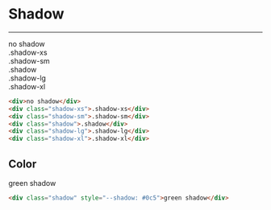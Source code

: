 # Shadow

---

<div class="flexbox m--7">
    <div class="w-50% p-7">
        <div class="bg p-7">
            no shadow
        </div>
    </div>
    <div class="w-50% p-7">
        <div class="shadow-xs bg p-7">
            .shadow-xs   
        </div>
    </div>
    <div class="w-50% p-7">
        <div class="shadow-sm bg p-7">
            .shadow-sm
        </div>
    </div>
    <div class="w-50% p-7">
        <div class="shadow bg p-7">
            .shadow
        </div>
    </div>
    <div class="w-50% p-7">
        <div class="shadow-lg bg p-7">
            .shadow-lg
        </div>
    </div>
    <div class="w-50% p-7">
        <div class="shadow-xl bg p-7">
            .shadow-xl
        </div>
    </div>
</div>

```html
<div>no shadow</div>
<div class="shadow-xs">.shadow-xs</div>
<div class="shadow-sm">.shadow-sm</div>
<div class="shadow">.shadow</div>
<div class="shadow-lg">.shadow-lg</div>
<div class="shadow-xl">.shadow-xl</div>
```

## Color

<div class="shadow bg p-7" style="--shadow: #0c5">green shadow</div>

```html
<div class="shadow" style="--shadow: #0c5">green shadow</div>
```
